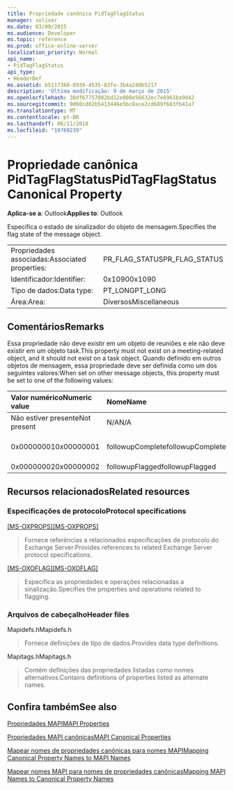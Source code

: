 ```yaml
---
title: Propriedade canônica PidTagFlagStatus
manager: soliver
ms.date: 03/09/2015
ms.audience: Developer
ms.topic: reference
ms.prod: office-online-server
localization_priority: Normal
api_name:
- PidTagFlagStatus
api_type:
- HeaderDef
ms.assetid: b5117360-0939-4535-83fe-3b4a240b5217
description: 'Última modificação: 9 de março de 2015'
ms.openlocfilehash: 38df67757082bd12e008e56632ec7e6961ba9d42
ms.sourcegitcommit: 9d60cd82b5413446e5bc8ace2cd689f683fb41a7
ms.translationtype: MT
ms.contentlocale: pt-BR
ms.lasthandoff: 06/11/2018
ms.locfileid: "19769239"
---
```

# <a name="pidtagflagstatus-canonical-property"></a><span data-ttu-id="0aade-103">Propriedade canônica PidTagFlagStatus</span><span class="sxs-lookup"><span data-stu-id="0aade-103">PidTagFlagStatus Canonical Property</span></span>

  
  
<span data-ttu-id="0aade-104">**Aplica-se a**: Outlook</span><span class="sxs-lookup"><span data-stu-id="0aade-104">**Applies to**: Outlook</span></span> 
  
<span data-ttu-id="0aade-105">Especifica o estado de sinalizador do objeto de mensagem.</span><span class="sxs-lookup"><span data-stu-id="0aade-105">Specifies the flag state of the message object.</span></span>
  
|||
|:-----|:-----|
|<span data-ttu-id="0aade-106">Propriedades associadas:</span><span class="sxs-lookup"><span data-stu-id="0aade-106">Associated properties:</span></span>  <br/> |<span data-ttu-id="0aade-107">PR_FLAG_STATUS</span><span class="sxs-lookup"><span data-stu-id="0aade-107">PR_FLAG_STATUS</span></span>  <br/> |
|<span data-ttu-id="0aade-108">Identificador:</span><span class="sxs-lookup"><span data-stu-id="0aade-108">Identifier:</span></span>  <br/> |<span data-ttu-id="0aade-109">0x1090</span><span class="sxs-lookup"><span data-stu-id="0aade-109">0x1090</span></span>  <br/> |
|<span data-ttu-id="0aade-110">Tipo de dados:</span><span class="sxs-lookup"><span data-stu-id="0aade-110">Data type:</span></span>  <br/> |<span data-ttu-id="0aade-111">PT_LONG</span><span class="sxs-lookup"><span data-stu-id="0aade-111">PT_LONG</span></span>  <br/> |
|<span data-ttu-id="0aade-112">Área:</span><span class="sxs-lookup"><span data-stu-id="0aade-112">Area:</span></span>  <br/> |<span data-ttu-id="0aade-113">Diversos</span><span class="sxs-lookup"><span data-stu-id="0aade-113">Miscellaneous</span></span>  <br/> |
   
## <a name="remarks"></a><span data-ttu-id="0aade-114">Comentários</span><span class="sxs-lookup"><span data-stu-id="0aade-114">Remarks</span></span>

<span data-ttu-id="0aade-115">Essa propriedade não deve existir em um objeto de reuniões e ele não deve existir em um objeto task.</span><span class="sxs-lookup"><span data-stu-id="0aade-115">This property must not exist on a meeting-related object, and it should not exist on a task object.</span></span> <span data-ttu-id="0aade-116">Quando definido em outros objetos de mensagem, essa propriedade deve ser definida como um dos seguintes valores:</span><span class="sxs-lookup"><span data-stu-id="0aade-116">When set on other message objects, this property must be set to one of the following values:</span></span>
  
|<span data-ttu-id="0aade-117">**Valor numérico**</span><span class="sxs-lookup"><span data-stu-id="0aade-117">**Numeric value**</span></span>|<span data-ttu-id="0aade-118">**Nome**</span><span class="sxs-lookup"><span data-stu-id="0aade-118">**Name**</span></span>|<span data-ttu-id="0aade-119">**Descrição**</span><span class="sxs-lookup"><span data-stu-id="0aade-119">**Description**</span></span>|
|:-----|:-----|:-----|
|<span data-ttu-id="0aade-120">Não estiver presente</span><span class="sxs-lookup"><span data-stu-id="0aade-120">Not present</span></span>  <br/> |<span data-ttu-id="0aade-121">N/A</span><span class="sxs-lookup"><span data-stu-id="0aade-121">N/A</span></span>  <br/> |<span data-ttu-id="0aade-122">Sem sinalizador</span><span class="sxs-lookup"><span data-stu-id="0aade-122">Unflagged</span></span>  <br/> |
|<span data-ttu-id="0aade-123">0x00000001</span><span class="sxs-lookup"><span data-stu-id="0aade-123">0x00000001</span></span>  <br/> |<span data-ttu-id="0aade-124">followupComplete</span><span class="sxs-lookup"><span data-stu-id="0aade-124">followupComplete</span></span>  <br/> |<span data-ttu-id="0aade-125">Sinalizado concluído</span><span class="sxs-lookup"><span data-stu-id="0aade-125">Flagged complete</span></span>  <br/> |
|<span data-ttu-id="0aade-126">0x00000002</span><span class="sxs-lookup"><span data-stu-id="0aade-126">0x00000002</span></span>  <br/> |<span data-ttu-id="0aade-127">followupFlagged</span><span class="sxs-lookup"><span data-stu-id="0aade-127">followupFlagged</span></span>  <br/> |<span data-ttu-id="0aade-128">Sinalizado</span><span class="sxs-lookup"><span data-stu-id="0aade-128">Flagged</span></span>  <br/> |
   
## <a name="related-resources"></a><span data-ttu-id="0aade-129">Recursos relacionados</span><span class="sxs-lookup"><span data-stu-id="0aade-129">Related resources</span></span>

### <a name="protocol-specifications"></a><span data-ttu-id="0aade-130">Especificações de protocolo</span><span class="sxs-lookup"><span data-stu-id="0aade-130">Protocol specifications</span></span>

<span data-ttu-id="0aade-131">[[MS-OXPROPS]](http://msdn.microsoft.com/library/f6ab1613-aefe-447d-a49c-18217230b148%28Office.15%29.aspx)</span><span class="sxs-lookup"><span data-stu-id="0aade-131">[[MS-OXPROPS]](http://msdn.microsoft.com/library/f6ab1613-aefe-447d-a49c-18217230b148%28Office.15%29.aspx)</span></span>
  
> <span data-ttu-id="0aade-132">Fornece referências a relacionados especificações de protocolo do Exchange Server.</span><span class="sxs-lookup"><span data-stu-id="0aade-132">Provides references to related Exchange Server protocol specifications.</span></span>
    
<span data-ttu-id="0aade-133">[[MS-OXOFLAG]](http://msdn.microsoft.com/library/f1e50be4-ed30-4c2a-b5cb-8ff3aaaf9b91%28Office.15%29.aspx)</span><span class="sxs-lookup"><span data-stu-id="0aade-133">[[MS-OXOFLAG]](http://msdn.microsoft.com/library/f1e50be4-ed30-4c2a-b5cb-8ff3aaaf9b91%28Office.15%29.aspx)</span></span>
  
> <span data-ttu-id="0aade-134">Especifica as propriedades e operações relacionadas a sinalização.</span><span class="sxs-lookup"><span data-stu-id="0aade-134">Specifies the properties and operations related to flagging.</span></span>
    
### <a name="header-files"></a><span data-ttu-id="0aade-135">Arquivos de cabeçalho</span><span class="sxs-lookup"><span data-stu-id="0aade-135">Header files</span></span>

<span data-ttu-id="0aade-136">Mapidefs.h</span><span class="sxs-lookup"><span data-stu-id="0aade-136">Mapidefs.h</span></span>
  
> <span data-ttu-id="0aade-137">Fornece definições de tipo de dados.</span><span class="sxs-lookup"><span data-stu-id="0aade-137">Provides data type definitions.</span></span>
    
<span data-ttu-id="0aade-138">Mapitags.h</span><span class="sxs-lookup"><span data-stu-id="0aade-138">Mapitags.h</span></span>
  
> <span data-ttu-id="0aade-139">Contém definições das propriedades listadas como nomes alternativos.</span><span class="sxs-lookup"><span data-stu-id="0aade-139">Contains definitions of properties listed as alternate names.</span></span>
    
## <a name="see-also"></a><span data-ttu-id="0aade-140">Confira também</span><span class="sxs-lookup"><span data-stu-id="0aade-140">See also</span></span>



[<span data-ttu-id="0aade-141">Propriedades MAPI</span><span class="sxs-lookup"><span data-stu-id="0aade-141">MAPI Properties</span></span>](mapi-properties.md)
  
[<span data-ttu-id="0aade-142">Propriedades MAPI canônicas</span><span class="sxs-lookup"><span data-stu-id="0aade-142">MAPI Canonical Properties</span></span>](mapi-canonical-properties.md)
  
[<span data-ttu-id="0aade-143">Mapear nomes de propriedades canônicas para nomes MAPI</span><span class="sxs-lookup"><span data-stu-id="0aade-143">Mapping Canonical Property Names to MAPI Names</span></span>](mapping-canonical-property-names-to-mapi-names.md)
  
[<span data-ttu-id="0aade-144">Mapear nomes MAPI para nomes de propriedades canônicas</span><span class="sxs-lookup"><span data-stu-id="0aade-144">Mapping MAPI Names to Canonical Property Names</span></span>](mapping-mapi-names-to-canonical-property-names.md)


